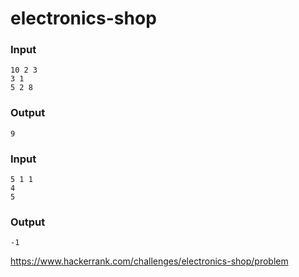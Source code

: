 # electronics-shop

### Input
```
10 2 3
3 1
5 2 8
```

### Output
```
9
```

### Input
```
5 1 1
4
5
```

### Output
```
-1
```

https://www.hackerrank.com/challenges/electronics-shop/problem
